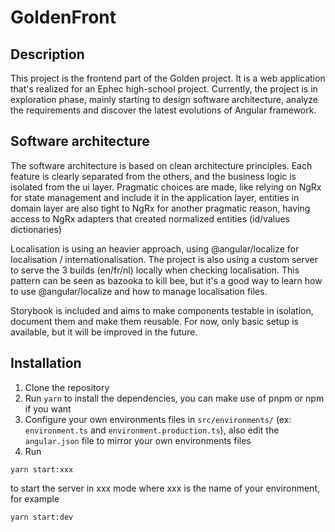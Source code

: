 # GoldenFront

## Description

This project is the frontend part of the Golden project. It is a web application that's realized for an Ephec high-school project.
Currently, the project is in exploration phase, mainly starting to design software architecture, analyze the requirements and discover the latest evolutions of Angular framework.

## Software architecture

The software architecture is based on clean architecture principles. Each feature is clearly separated from the others, and the business logic is isolated from the ui layer. Pragmatic choices are made, like relying on NgRx for state management and include it in the application layer, entities in domain layer are also tight to NgRx for another pragmatic reason, having access to NgRx adapters that created normalized entities (id/values dictionaries)

Localisation is using an heavier approach, using @angular/localize for localisation / internationalisation. The project is also using a custom server to serve the 3 builds (en/fr/nl) locally when checking localisation. This pattern can be seen as bazooka to kill bee, but it's a good way to learn how to use @angular/localize and how to manage localisation files.

Storybook is included and aims to make components testable in isolation, document them and make them reusable. For now, only basic setup is available, but it will be improved in the future.

## Installation

1. Clone the repository
2. Run `yarn` to install the dependencies, you can make use of pnpm or npm if you want
3. Configure your own environments files in `src/environments/` (ex: `environment.ts` and `environment.production.ts`), also edit the `angular.json` file to mirror your own environments files
4. Run

```shell
yarn start:xxx
``` 

to start the server in xxx mode where xxx is the name of your environment, for example

```sh 
yarn start:dev
```
